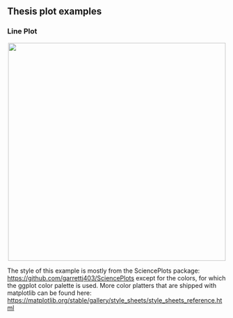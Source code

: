 ## Thesis plot examples

### Line Plot

<p align="center">
<img src="https://github.com/aaronyicongfu/thesis-plot-examples/line_plot_example.svg" width="500">
</p>

The style of this example is mostly from the SciencePlots package:
    https://github.com/garrettj403/SciencePlots
except for the colors, for which the ggplot color palette is used. More color
platters that are shipped with matplotlib can be found here:
    https://matplotlib.org/stable/gallery/style_sheets/style_sheets_reference.html
